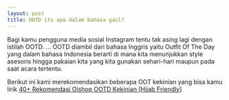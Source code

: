 ```yaml
---
layout: post
title: OOTD itu apa dalam bahasa gaul?
---
```


Bagi kamu pengguna media sosial Instagram tentu tak asing lagi dengan istilah OOTD. ... OOTD diambil dari bahasa Inggris yaitu Outfit Of The Day yang dalam bahasa Indonesia berarti di mana kita menunjukkan style asesoris hingga pakaian kita yang kita gunakan sehari-hari maupun pada saat acara tertentu.

Berikut ini kami merekomendasikan beberapa OOT kekinian yang bisa kamu lirik [40+ Rekomendasi Olshop OOTD Kekinian [Hijab Friendly]](https://beritaistic.blogspot.com/2021/09/40-rekomendasi-olshop-ootd-kekinian.html)